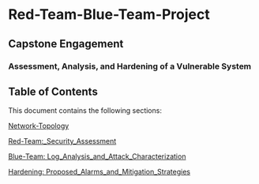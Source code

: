 # Red-Team-Blue-Team-Project

## Capstone Engagement
### Assessment, Analysis, and Hardening of a Vulnerable System
## Table of Contents
This document contains the following sections:

[Network-Topology](https://github.com/jhcarroll3/Red-Team-Blue-Team-Project/blob/main/Project%202%20-%20Network%20Topology.pdf)

[Red-Team:_Security_Assessment](https://github.com/jhcarroll3/Red-Team-Blue-Team-Project/blob/main/Red_Team_Assessment.pdf)

[Blue-Team: Log_Analysis_and_Attack_Characterization](https://github.com/jhcarroll3/Red-Team-Blue-Team-Project/blob/main/Blue_Team.pdf)

[Hardening: Proposed_Alarms_and_Mitigation_Strategies](https://github.com/jhcarroll3/Red-Team-Blue-Team-Project/blob/main/Hardening.pdf)
